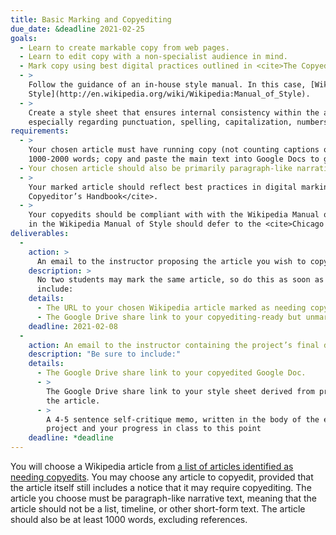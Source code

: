 ```yaml
---
title: Basic Marking and Copyediting
due_date: &deadline 2021-02-25
goals:
  - Learn to create markable copy from web pages.
  - Learn to edit copy with a non-specialist audience in mind.
  - Mark copy using best digital practices outlined in <cite>The Copyeditor’s Handbook</cite>.
  - >
    Follow the guidance of an in-house style manual. In this case, [Wikipedia’s Manual of
    Style](http://en.wikipedia.org/wiki/Wikipedia:Manual_of_Style).
  - >
    Create a style sheet that ensures internal consistency within the article you are marking,
    especially regarding punctuation, spelling, capitalization, numbers/numerals, and abbreviations.
requirements:
  - >
    Your chosen article must have running copy (not counting captions or tables) of approximately
    1000-2000 words; copy and paste the main text into Google Docs to get a rough word count
  - Your chosen article should also be primarily paragraph-like narrative content.
  - >
    Your marked article should reflect best practices in digital marking as outlined in <cite>The
    Copyeditor’s Handbook</cite>.
  - >
    Your copyedits should be compliant with with the Wikipedia Manual of Style. Matters not covered
    in the Wikipedia Manual of Style should defer to the <cite>Chicago Manual of Style</cite>, 17th ed.
deliverables:
  -
    action: >
      An email to the instructor proposing the article you wish to copyedit.
    description: >
      No two students may mark the same article, so do this as soon as possible. Your email must
      include:
    details:
      - The URL to your chosen Wikipedia article marked as needing copyedits.
      - The Google Drive share link to your copyediting-ready but unmarked Google Doc.
    deadline: 2021-02-08
  -
    action: An email to the instructor containing the project’s final deliverables.
    description: "Be sure to include:"
    details:
      - The Google Drive share link to your copyedited Google Doc.
      - >
        The Google Drive share link to your style sheet derived from problems and inconsistencies in
        the article.
      - >
        A 4-5 sentence self-critique memo, written in the body of the email itself, discussing your
        project and your progress in class to this point
    deadline: *deadline
---
```


You will choose a Wikipedia article from
[a list of articles identified as needing copyedits](https://en.wikipedia.org/wiki/Category:All_articles_needing_copy_edit).
You may choose any article to copyedit, provided that the article itself still
includes a notice that it may require copyediting. The article you choose must be paragraph-like
narrative text, meaning that the article should not be a list, timeline, or other short-form text.
The article should also be at least 1000 words, excluding references.

